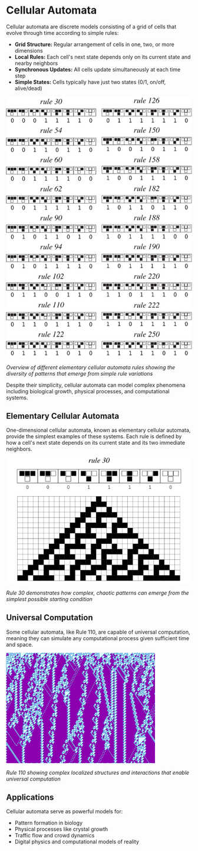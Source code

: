 # Cellular Automata

Cellular automata are discrete models consisting of a grid of cells that evolve through time according to simple rules:

- **Grid Structure:** Regular arrangement of cells in one, two, or more dimensions
- **Local Rules:** Each cell's next state depends only on its current state and nearby neighbors
- **Synchronous Updates:** All cells update simultaneously at each time step
- **Simple States:** Cells typically have just two states (0/1, on/off, alive/dead)

![Elementary Cellular Automata Rules](images/cellular-automata/elementary-ca-rules.svg)

*Overview of different elementary cellular automata rules showing the diversity of patterns that emerge from simple rule variations*

Despite their simplicity, cellular automata can model complex phenomena including biological growth, physical processes, and computational systems.

## Elementary Cellular Automata

One-dimensional cellular automata, known as elementary cellular automata, provide the simplest examples of these systems. Each rule is defined by how a cell's next state depends on its current state and its two immediate neighbors.

![Rule 30 Evolution](images/cellular-automata/rule-30-initial-pattern.svg)

*Rule 30 demonstrates how complex, chaotic patterns can emerge from the simplest possible starting condition*

## Universal Computation

Some cellular automata, like Rule 110, are capable of universal computation, meaning they can simulate any computational process given sufficient time and space.

![Rule 110 Evolution](images/cellular-automata/rule-110-evolution.gif)

*Rule 110 showing complex localized structures and interactions that enable universal computation*

## Applications

Cellular automata serve as powerful models for:
- Pattern formation in biology
- Physical processes like crystal growth
- Traffic flow and crowd dynamics
- Digital physics and computational models of reality